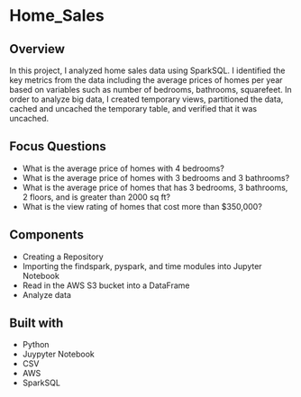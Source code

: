 # Home_Sales

## Overview
In this project, I analyzed home sales data using SparkSQL. I identified the key metrics from the data including the average prices of homes per year based on variables such as number of bedrooms, bathrooms, squarefeet. In order to analyze big data, I created temporary views, partitioned the data, cached and uncached the temporary table, and verified that it was uncached.

## Focus Questions
* What is the average price of homes with 4 bedrooms?
* What is the average price of homes with 3 bedrooms and 3 bathrooms?
* What is the average price of homes that has 3 bedrooms, 3 bathrooms, 2 floors, and is greater than 2000 sq ft?
* What is the view rating of homes that cost more than $350,000?

## Components
* Creating a Repository
* Importing the findspark, pyspark, and time modules into Jupyter Notebook
* Read in the AWS S3 bucket into a DataFrame
* Analyze data

## Built with
* Python
* Juypyter Notebook
* CSV
* AWS
* SparkSQL

